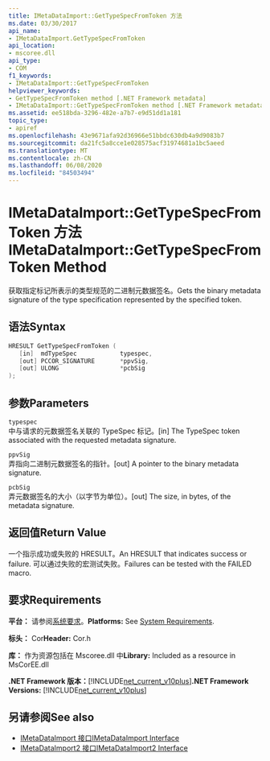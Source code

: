 ```yaml
---
title: IMetaDataImport::GetTypeSpecFromToken 方法
ms.date: 03/30/2017
api_name:
- IMetaDataImport.GetTypeSpecFromToken
api_location:
- mscoree.dll
api_type:
- COM
f1_keywords:
- IMetaDataImport::GetTypeSpecFromToken
helpviewer_keywords:
- GetTypeSpecFromToken method [.NET Framework metadata]
- IMetaDataImport::GetTypeSpecFromToken method [.NET Framework metadata]
ms.assetid: ee518bda-3296-482e-a7b7-e9d51dd1a181
topic_type:
- apiref
ms.openlocfilehash: 43e9671afa92d36966e51bbdc630db4a9d9083b7
ms.sourcegitcommit: da21fc5a8cce1e028575acf31974681a1bc5aeed
ms.translationtype: MT
ms.contentlocale: zh-CN
ms.lasthandoff: 06/08/2020
ms.locfileid: "84503494"
---
```

# <a name="imetadataimportgettypespecfromtoken-method"></a><span data-ttu-id="f829b-102">IMetaDataImport::GetTypeSpecFromToken 方法</span><span class="sxs-lookup"><span data-stu-id="f829b-102">IMetaDataImport::GetTypeSpecFromToken Method</span></span>
<span data-ttu-id="f829b-103">获取指定标记所表示的类型规范的二进制元数据签名。</span><span class="sxs-lookup"><span data-stu-id="f829b-103">Gets the binary metadata signature of the type specification represented by the specified token.</span></span>  
  
## <a name="syntax"></a><span data-ttu-id="f829b-104">语法</span><span class="sxs-lookup"><span data-stu-id="f829b-104">Syntax</span></span>  
  
```cpp  
HRESULT GetTypeSpecFromToken (
   [in]  mdTypeSpec            typespec,
   [out] PCCOR_SIGNATURE       *ppvSig,
   [out] ULONG                 *pcbSig  
);  
```  
  
## <a name="parameters"></a><span data-ttu-id="f829b-105">参数</span><span class="sxs-lookup"><span data-stu-id="f829b-105">Parameters</span></span>  
 `typespec`  
 <span data-ttu-id="f829b-106">中与请求的元数据签名关联的 TypeSpec 标记。</span><span class="sxs-lookup"><span data-stu-id="f829b-106">[in] The TypeSpec token associated with the requested metadata signature.</span></span>  
  
 `ppvSig`  
 <span data-ttu-id="f829b-107">弄指向二进制元数据签名的指针。</span><span class="sxs-lookup"><span data-stu-id="f829b-107">[out] A pointer to the binary metadata signature.</span></span>  
  
 `pcbSig`  
 <span data-ttu-id="f829b-108">弄元数据签名的大小（以字节为单位）。</span><span class="sxs-lookup"><span data-stu-id="f829b-108">[out] The size, in bytes, of the metadata signature.</span></span>  
  
## <a name="return-value"></a><span data-ttu-id="f829b-109">返回值</span><span class="sxs-lookup"><span data-stu-id="f829b-109">Return Value</span></span>  
 <span data-ttu-id="f829b-110">一个指示成功或失败的 HRESULT。</span><span class="sxs-lookup"><span data-stu-id="f829b-110">An HRESULT that indicates success or failure.</span></span> <span data-ttu-id="f829b-111">可以通过失败的宏测试失败。</span><span class="sxs-lookup"><span data-stu-id="f829b-111">Failures can be tested with the FAILED macro.</span></span>  
  
## <a name="requirements"></a><span data-ttu-id="f829b-112">要求</span><span class="sxs-lookup"><span data-stu-id="f829b-112">Requirements</span></span>  
 <span data-ttu-id="f829b-113">**平台：** 请参阅[系统要求](../../get-started/system-requirements.md)。</span><span class="sxs-lookup"><span data-stu-id="f829b-113">**Platforms:** See [System Requirements](../../get-started/system-requirements.md).</span></span>  
  
 <span data-ttu-id="f829b-114">**标头：** Cor</span><span class="sxs-lookup"><span data-stu-id="f829b-114">**Header:** Cor.h</span></span>  
  
 <span data-ttu-id="f829b-115">**库：** 作为资源包括在 Mscoree.dll 中</span><span class="sxs-lookup"><span data-stu-id="f829b-115">**Library:** Included as a resource in MsCorEE.dll</span></span>  
  
 <span data-ttu-id="f829b-116">**.NET Framework 版本：**[!INCLUDE[net_current_v10plus](../../../../includes/net-current-v10plus-md.md)]</span><span class="sxs-lookup"><span data-stu-id="f829b-116">**.NET Framework Versions:** [!INCLUDE[net_current_v10plus](../../../../includes/net-current-v10plus-md.md)]</span></span>  
  
## <a name="see-also"></a><span data-ttu-id="f829b-117">另请参阅</span><span class="sxs-lookup"><span data-stu-id="f829b-117">See also</span></span>

- [<span data-ttu-id="f829b-118">IMetaDataImport 接口</span><span class="sxs-lookup"><span data-stu-id="f829b-118">IMetaDataImport Interface</span></span>](imetadataimport-interface.md)
- [<span data-ttu-id="f829b-119">IMetaDataImport2 接口</span><span class="sxs-lookup"><span data-stu-id="f829b-119">IMetaDataImport2 Interface</span></span>](imetadataimport2-interface.md)
